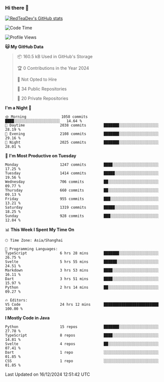 ### Hi there 👋

<!--
**RedTeaDev/RedTeaDev** is a ✨ _special_ ✨ repository because its `README.md` (this file) appears on your GitHub profile.

Here are some ideas to get you started:

- 🔭 I’m currently working on ...
- 🌱 I’m currently learning ...
- 👯 I’m looking to collaborate on ...
- 🤔 I’m looking for help with ...
- 💬 Ask me about ...
- 📫 How to reach me: ...
- 😄 Pronouns: ...
- ⚡ Fun fact: ...
-->

<!--
[![wakatime](https://wakatime.com/badge/user/6b101ed0-04c0-4490-9283-eb61f2efff96.svg)](https://wakatime.com/@6b101ed0-04c0-4490-9283-eb61f2efff96)
!-->

[![RedTeaDev's GitHub stats](https://github-readme-stats.vercel.app/api?username=RedTeaDev\&include_all_commits=true)](https://github.com/anuraghazra/github-readme-stats)
<!--
[![willianrod's wakatime stats](https://github-readme-stats.vercel.app/api/wakatime?username=RedTeaDev)](https://github.com/anuraghazra/github-readme-stats)
!-->
<!--START_SECTION:waka-->
![Code Time](http://img.shields.io/badge/Code%20Time-2%2C818%20hrs%2041%20mins-blue)

![Profile Views](http://img.shields.io/badge/Profile%20Views-0-blue)

**🐱 My GitHub Data** 

> 📦 160.5 kB Used in GitHub's Storage 
 > 
> 🏆 0 Contributions in the Year 2024
 > 
> 🚫 Not Opted to Hire
 > 
> 📜 34 Public Repositories 
 > 
> 🔑 20 Private Repositories 
 > 
**I'm a Night 🦉** 

```text
🌞 Morning                1058 commits        ████░░░░░░░░░░░░░░░░░░░░░   14.64 % 
🌆 Daytime                2038 commits        ███████░░░░░░░░░░░░░░░░░░   28.19 % 
🌃 Evening                2108 commits        ███████░░░░░░░░░░░░░░░░░░   29.16 % 
🌙 Night                  2025 commits        ███████░░░░░░░░░░░░░░░░░░   28.01 % 
```
📅 **I'm Most Productive on Tuesday** 

```text
Monday                   1247 commits        ████░░░░░░░░░░░░░░░░░░░░░   17.25 % 
Tuesday                  1414 commits        █████░░░░░░░░░░░░░░░░░░░░   19.56 % 
Wednesday                706 commits         ██░░░░░░░░░░░░░░░░░░░░░░░   09.77 % 
Thursday                 660 commits         ██░░░░░░░░░░░░░░░░░░░░░░░   09.13 % 
Friday                   955 commits         ███░░░░░░░░░░░░░░░░░░░░░░   13.21 % 
Saturday                 1319 commits        █████░░░░░░░░░░░░░░░░░░░░   18.25 % 
Sunday                   928 commits         ███░░░░░░░░░░░░░░░░░░░░░░   12.84 % 
```


📊 **This Week I Spent My Time On** 

```text
🕑︎ Time Zone: Asia/Shanghai

💬 Programming Languages: 
TypeScript               6 hrs 28 mins       ███████░░░░░░░░░░░░░░░░░░   26.75 % 
Svelte                   5 hrs 55 mins       ██████░░░░░░░░░░░░░░░░░░░   24.51 % 
Markdown                 3 hrs 53 mins       ████░░░░░░░░░░░░░░░░░░░░░   16.11 % 
Dart                     3 hrs 51 mins       ████░░░░░░░░░░░░░░░░░░░░░   15.97 % 
Python                   2 hrs 14 mins       ██░░░░░░░░░░░░░░░░░░░░░░░   09.27 % 

🔥 Editors: 
VS Code                  24 hrs 12 mins      █████████████████████████   100.00 % 
```

**I Mostly Code in Java** 

```text
Python                   15 repos            ███████░░░░░░░░░░░░░░░░░░   27.78 % 
TypeScript               8 repos             ████░░░░░░░░░░░░░░░░░░░░░   14.81 % 
Svelte                   4 repos             ██░░░░░░░░░░░░░░░░░░░░░░░   07.41 % 
Dart                     1 repo              ░░░░░░░░░░░░░░░░░░░░░░░░░   01.85 % 
CSS                      1 repo              ░░░░░░░░░░░░░░░░░░░░░░░░░   01.85 % 
```




 Last Updated on 16/12/2024 12:51:42 UTC
<!--END_SECTION:waka-->


